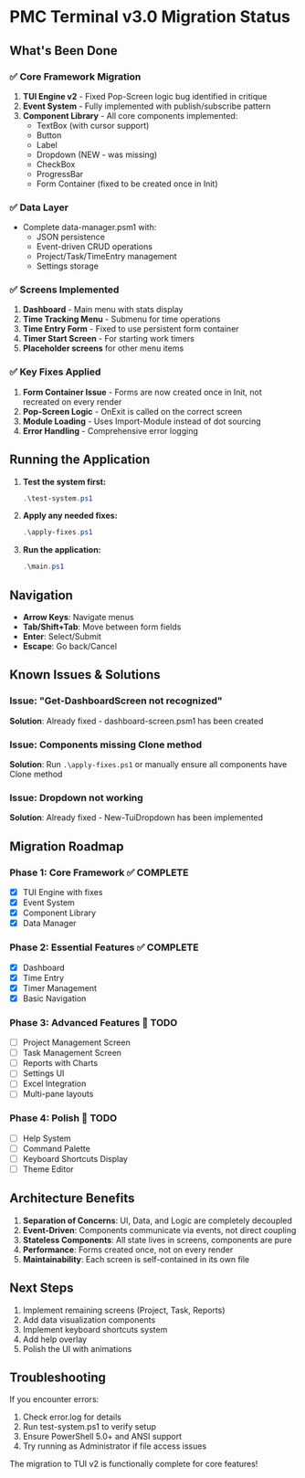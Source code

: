 # PMC Terminal v3.0 Migration Status

## What's Been Done

### ✅ Core Framework Migration
1. **TUI Engine v2** - Fixed Pop-Screen logic bug identified in critique
2. **Event System** - Fully implemented with publish/subscribe pattern
3. **Component Library** - All core components implemented:
   - TextBox (with cursor support)
   - Button
   - Label
   - Dropdown (NEW - was missing)
   - CheckBox
   - ProgressBar
   - Form Container (fixed to be created once in Init)

### ✅ Data Layer
- Complete data-manager.psm1 with:
  - JSON persistence
  - Event-driven CRUD operations
  - Project/Task/TimeEntry management
  - Settings storage

### ✅ Screens Implemented
1. **Dashboard** - Main menu with stats display
2. **Time Tracking Menu** - Submenu for time operations
3. **Time Entry Form** - Fixed to use persistent form container
4. **Timer Start Screen** - For starting work timers
5. **Placeholder screens** for other menu items

### ✅ Key Fixes Applied
1. **Form Container Issue** - Forms are now created once in Init, not recreated on every render
2. **Pop-Screen Logic** - OnExit is called on the correct screen
3. **Module Loading** - Uses Import-Module instead of dot sourcing
4. **Error Handling** - Comprehensive error logging

## Running the Application

1. **Test the system first:**
   ```powershell
   .\test-system.ps1
   ```

2. **Apply any needed fixes:**
   ```powershell
   .\apply-fixes.ps1
   ```

3. **Run the application:**
   ```powershell
   .\main.ps1
   ```

## Navigation

- **Arrow Keys**: Navigate menus
- **Tab/Shift+Tab**: Move between form fields
- **Enter**: Select/Submit
- **Escape**: Go back/Cancel

## Known Issues & Solutions

### Issue: "Get-DashboardScreen not recognized"
**Solution**: Already fixed - dashboard-screen.psm1 has been created

### Issue: Components missing Clone method
**Solution**: Run `.\apply-fixes.ps1` or manually ensure all components have Clone method

### Issue: Dropdown not working
**Solution**: Already fixed - New-TuiDropdown has been implemented

## Migration Roadmap

### Phase 1: Core Framework ✅ COMPLETE
- [x] TUI Engine with fixes
- [x] Event System
- [x] Component Library
- [x] Data Manager

### Phase 2: Essential Features ✅ COMPLETE
- [x] Dashboard
- [x] Time Entry
- [x] Timer Management
- [x] Basic Navigation

### Phase 3: Advanced Features 🚧 TODO
- [ ] Project Management Screen
- [ ] Task Management Screen
- [ ] Reports with Charts
- [ ] Settings UI
- [ ] Excel Integration
- [ ] Multi-pane layouts

### Phase 4: Polish 🚧 TODO
- [ ] Help System
- [ ] Command Palette
- [ ] Keyboard Shortcuts Display
- [ ] Theme Editor

## Architecture Benefits

1. **Separation of Concerns**: UI, Data, and Logic are completely decoupled
2. **Event-Driven**: Components communicate via events, not direct coupling
3. **Stateless Components**: All state lives in screens, components are pure
4. **Performance**: Forms created once, not on every render
5. **Maintainability**: Each screen is self-contained in its own file

## Next Steps

1. Implement remaining screens (Project, Task, Reports)
2. Add data visualization components
3. Implement keyboard shortcuts system
4. Add help overlay
5. Polish the UI with animations

## Troubleshooting

If you encounter errors:

1. Check error.log for details
2. Run test-system.ps1 to verify setup
3. Ensure PowerShell 5.0+ and ANSI support
4. Try running as Administrator if file access issues

The migration to TUI v2 is functionally complete for core features!

